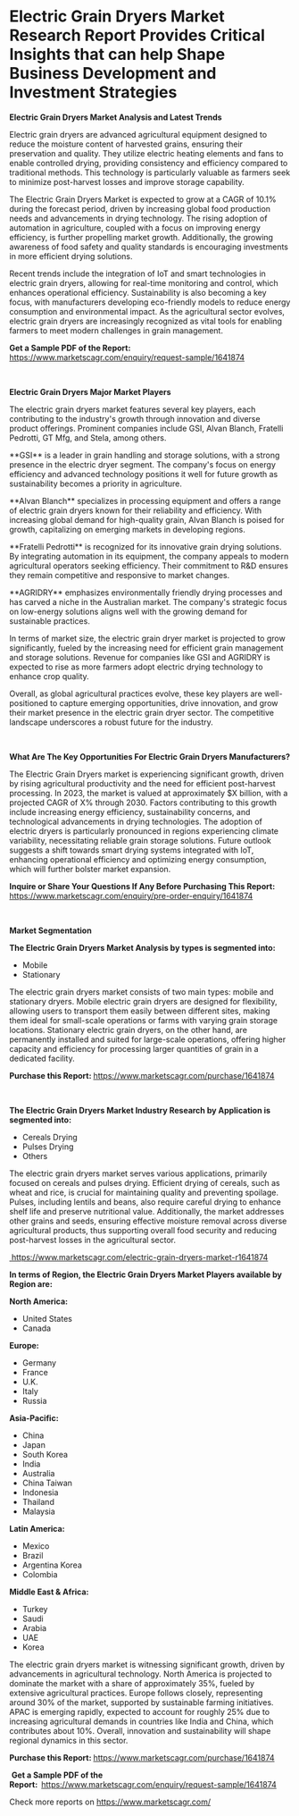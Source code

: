 <p><h1>Electric Grain Dryers Market Research Report Provides Critical Insights that can help Shape Business Development and Investment Strategies</h1></p><p><strong>Electric Grain Dryers Market Analysis and Latest Trends</strong></p>
<p><p>Electric grain dryers are advanced agricultural equipment designed to reduce the moisture content of harvested grains, ensuring their preservation and quality. They utilize electric heating elements and fans to enable controlled drying, providing consistency and efficiency compared to traditional methods. This technology is particularly valuable as farmers seek to minimize post-harvest losses and improve storage capability.</p><p>The Electric Grain Dryers Market is expected to grow at a CAGR of 10.1% during the forecast period, driven by increasing global food production needs and advancements in drying technology. The rising adoption of automation in agriculture, coupled with a focus on improving energy efficiency, is further propelling market growth. Additionally, the growing awareness of food safety and quality standards is encouraging investments in more efficient drying solutions. </p><p>Recent trends include the integration of IoT and smart technologies in electric grain dryers, allowing for real-time monitoring and control, which enhances operational efficiency. Sustainability is also becoming a key focus, with manufacturers developing eco-friendly models to reduce energy consumption and environmental impact. As the agricultural sector evolves, electric grain dryers are increasingly recognized as vital tools for enabling farmers to meet modern challenges in grain management.</p></p>
<p><strong>Get a Sample PDF of the Report:&nbsp;</strong> <a href="https://www.marketscagr.com/enquiry/request-sample/1641874?utm_campaign=2637&utm_medium=2&utm_source=Github&utm_content=ia&utm_term=11042025&utm_id=electric-grain-dryers">https://www.marketscagr.com/enquiry/request-sample/1641874</a></p>
<p>&nbsp;</p>
<p><strong>Electric Grain Dryers Major Market Players</strong></p>
<p><p>The electric grain dryers market features several key players, each contributing to the industry's growth through innovation and diverse product offerings. Prominent companies include GSI, Alvan Blanch, Fratelli Pedrotti, GT Mfg, and Stela, among others.</p><p>**GSI** is a leader in grain handling and storage solutions, with a strong presence in the electric dryer segment. The company's focus on energy efficiency and advanced technology positions it well for future growth as sustainability becomes a priority in agriculture.</p><p>**Alvan Blanch** specializes in processing equipment and offers a range of electric grain dryers known for their reliability and efficiency. With increasing global demand for high-quality grain, Alvan Blanch is poised for growth, capitalizing on emerging markets in developing regions.</p><p>**Fratelli Pedrotti** is recognized for its innovative grain drying solutions. By integrating automation in its equipment, the company appeals to modern agricultural operators seeking efficiency. Their commitment to R&D ensures they remain competitive and responsive to market changes.</p><p>**AGRIDRY** emphasizes environmentally friendly drying processes and has carved a niche in the Australian market. The company's strategic focus on low-energy solutions aligns well with the growing demand for sustainable practices.</p><p>In terms of market size, the electric grain dryer market is projected to grow significantly, fueled by the increasing need for efficient grain management and storage solutions. Revenue for companies like GSI and AGRIDRY is expected to rise as more farmers adopt electric drying technology to enhance crop quality.</p><p>Overall, as global agricultural practices evolve, these key players are well-positioned to capture emerging opportunities, drive innovation, and grow their market presence in the electric grain dryer sector. The competitive landscape underscores a robust future for the industry.</p></p>
<p>&nbsp;</p>
<p><strong>What Are The Key Opportunities For Electric Grain Dryers Manufacturers?</strong></p>
<p><p>The Electric Grain Dryers market is experiencing significant growth, driven by rising agricultural productivity and the need for efficient post-harvest processing. In 2023, the market is valued at approximately $X billion, with a projected CAGR of X% through 2030. Factors contributing to this growth include increasing energy efficiency, sustainability concerns, and technological advancements in drying technologies. The adoption of electric dryers is particularly pronounced in regions experiencing climate variability, necessitating reliable grain storage solutions. Future outlook suggests a shift towards smart drying systems integrated with IoT, enhancing operational efficiency and optimizing energy consumption, which will further bolster market expansion.</p></p>
<p><strong>Inquire or Share Your Questions If Any Before Purchasing This Report:</strong> <a href="https://www.marketscagr.com/enquiry/pre-order-enquiry/1641874?utm_campaign=2637&utm_medium=2&utm_source=Github&utm_content=ia&utm_term=11042025&utm_id=electric-grain-dryers">https://www.marketscagr.com/enquiry/pre-order-enquiry/1641874</a></p>
<p>&nbsp;</p>
<p><strong>Market Segmentation</strong></p>
<p><strong>The Electric Grain Dryers Market Analysis by types is segmented into:</strong></p>
<p><ul><li>Mobile</li><li>Stationary</li></ul></p>
<p><p>The electric grain dryers market consists of two main types: mobile and stationary dryers. Mobile electric grain dryers are designed for flexibility, allowing users to transport them easily between different sites, making them ideal for small-scale operations or farms with varying grain storage locations. Stationary electric grain dryers, on the other hand, are permanently installed and suited for large-scale operations, offering higher capacity and efficiency for processing larger quantities of grain in a dedicated facility.</p></p>
<p><strong>Purchase this Report:&nbsp;</strong><a href="https://www.marketscagr.com/purchase/1641874?utm_campaign=2637&utm_medium=2&utm_source=Github&utm_content=ia&utm_term=11042025&utm_id=electric-grain-dryers">https://www.marketscagr.com/purchase/1641874</a></p>
<p>&nbsp;</p>
<p><strong>The Electric Grain Dryers Market Industry Research by Application is segmented into:</strong></p>
<p><ul><li>Cereals Drying</li><li>Pulses Drying</li><li>Others</li></ul></p>
<p><p>The electric grain dryers market serves various applications, primarily focused on cereals and pulses drying. Efficient drying of cereals, such as wheat and rice, is crucial for maintaining quality and preventing spoilage. Pulses, including lentils and beans, also require careful drying to enhance shelf life and preserve nutritional value. Additionally, the market addresses other grains and seeds, ensuring effective moisture removal across diverse agricultural products, thus supporting overall food security and reducing post-harvest losses in the agricultural sector.</p></p>
<p><a href="https://www.marketscagr.com/electric-grain-dryers-market-r1641874?utm_campaign=2637&utm_medium=2&utm_source=Github&utm_content=ia&utm_term=11042025&utm_id=electric-grain-dryers">&nbsp;https://www.marketscagr.com/electric-grain-dryers-market-r1641874</a></p>
<p><strong>In terms of Region, the Electric Grain Dryers Market Players available by Region are:</strong></p>
<p>
    <p> <strong> North America: </strong>
        <ul>
            <li>United States</li>
            <li>Canada</li>
        </ul>
        </p> 
    <p> <strong> Europe: </strong>
        <ul>
            <li>Germany</li>
            <li>France</li>
            <li>U.K.</li>
            <li>Italy</li>
            <li>Russia</li>
        </ul>
        </p> 
    <p> <strong> Asia-Pacific: </strong>
        <ul>
            <li>China</li>
            <li>Japan</li>
            <li>South Korea</li>
            <li>India</li>
            <li>Australia</li>
            <li>China Taiwan</li>
            <li>Indonesia</li>
            <li>Thailand</li>
            <li>Malaysia</li>
        </ul>
        </p> 
    <p> <strong> Latin America: </strong>
        <ul>
            <li>Mexico</li>
            <li>Brazil</li>
            <li>Argentina Korea</li>
            <li>Colombia</li>
        </ul>
        </p> 
    <p> <strong> Middle East & Africa: </strong>
        <ul>
            <li>Turkey</li>
            <li>Saudi</li>
            <li>Arabia</li>
            <li>UAE</li>
            <li>Korea</li>
        </ul>
    </p>
    </p>
<p><p>The electric grain dryers market is witnessing significant growth, driven by advancements in agricultural technology. North America is projected to dominate the market with a share of approximately 35%, fueled by extensive agricultural practices. Europe follows closely, representing around 30% of the market, supported by sustainable farming initiatives. APAC is emerging rapidly, expected to account for roughly 25% due to increasing agricultural demands in countries like India and China, which contributes about 10%. Overall, innovation and sustainability will shape regional dynamics in this sector.</p></p>
<p><strong>Purchase this Report: </strong><a href="https://www.marketscagr.com/purchase/1641874?utm_campaign=2637&utm_medium=2&utm_source=Github&utm_content=ia&utm_term=11042025&utm_id=electric-grain-dryers">https://www.marketscagr.com/purchase/1641874</a></p>
<p>&nbsp;<strong>Get a Sample PDF of the Report:&nbsp;&nbsp;</strong><a href="https://www.marketscagr.com/enquiry/request-sample/1641874?utm_campaign=2637&utm_medium=2&utm_source=Github&utm_content=ia&utm_term=11042025&utm_id=electric-grain-dryers">https://www.marketscagr.com/enquiry/request-sample/1641874</a></p>
<p><strong></strong></p>
<p>Check more reports on <a href="https://www.marketscagr.com/?utm_campaign=2637&utm_medium=2&utm_source=Github&utm_content=ia&utm_term=11042025&utm_id=electric-grain-dryers">https://www.marketscagr.com/</a></p>